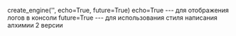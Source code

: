 create_engine('', echo=True, future=True)
echo=True --- для отображения логов в консоли
future=True --- для использования стиля написания алхимии 2 версии